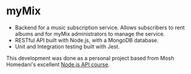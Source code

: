 # myMix

- Backend for a music subscription service. Allows subscribers to rent albums and for myMix administrators to manage the service.
- RESTful API built with Node.js, with a MongoDB database.
- Unit and Integration testing built with Jest.

This development was done as a personal project based from Mosh Homedani's excellent [Node.js API course](https://www.udemy.com/nodejs-master-class/).
